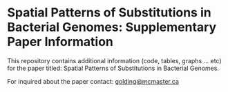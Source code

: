 # Spatial Patterns of Substitutions in Bacterial Genomes: Supplementary Paper Information

This repository contains additional information (code, tables, graphs ... etc) for the paper titled: Spatial Patterns of Substitutions in Bacterial Genomes.

For inquired about the paper contact: golding@mcmaster.ca
